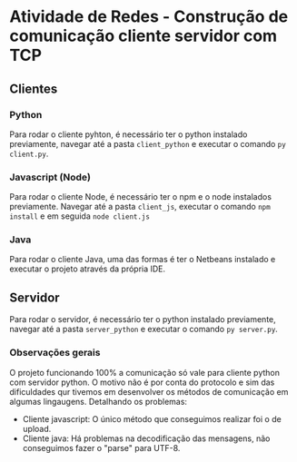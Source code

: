 # Atividade de Redes - Construção de comunicação cliente servidor com TCP

## Clientes

### Python
Para rodar o cliente pyhton, é necessário ter o python instalado previamente, navegar até a pasta ```client_python``` e executar o comando ```py client.py```.

### Javascript (Node)
Para rodar o cliente Node, é necessário ter o npm e o node instalados previamente. Navegar até a pasta ```client_js```, executar o comando ```npm install``` e em seguida ```node client.js```

### Java
Para rodar o cliente Java, uma das formas é ter o Netbeans instalado e executar o projeto através da própria IDE.

## Servidor
Para rodar o servidor, é necessário ter o python instalado previamente, navegar até a pasta ```server_python``` e executar o comando ```py server.py```.

### Observações gerais
O projeto funcionando 100% a comunicação só vale para cliente python com servidor python. O motivo não é por conta do protocolo e sim das dificuldades qur tivemos em desenvolver os métodos de comunicação em algumas lingaugens. Detalhando os problemas:
- Cliente javascript: O único método que conseguimos realizar foi o de upload.
- Cliente java: Há problemas na decodificação das mensagens, não conseguimos fazer o "parse" para UTF-8.